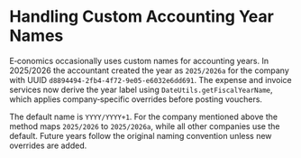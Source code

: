 # Handling Custom Accounting Year Names

E‑conomics occasionally uses custom names for accounting years. In 2025/2026 the
accountant created the year as `2025/2026a` for the company with UUID
`d8894494-2fb4-4f72-9e05-e6032e6dd691`. The expense and invoice services now
derive the year label using `DateUtils.getFiscalYearName`, which applies
company‑specific overrides before posting vouchers.

The default name is `YYYY/YYYY+1`. For the company mentioned above the method
maps `2025/2026` to `2025/2026a`, while all other companies use the default.
Future years follow the original naming convention unless new overrides are
added.
